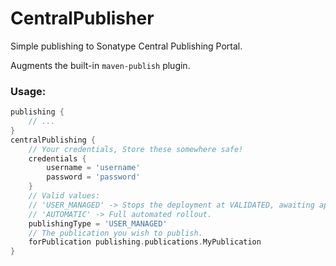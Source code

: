 # CentralPublisher
Simple publishing to Sonatype Central Publishing Portal.

Augments the built-in `maven-publish` plugin.

### Usage:
```groovy
publishing {
    // ...
}
centralPublishing {
    // Your credentials, Store these somewhere safe!
    credentials {
        username = 'username'
        password = 'password'
    }
    // Valid values:
    // 'USER_MANAGED' -> Stops the deployment at VALIDATED, awaiting approval inside the Portal.
    // 'AUTOMATIC' -> Full automated rollout.
    publishingType = 'USER_MANAGED'
    // The publication you wish to publish.
    forPublication publishing.publications.MyPublication
}
```
